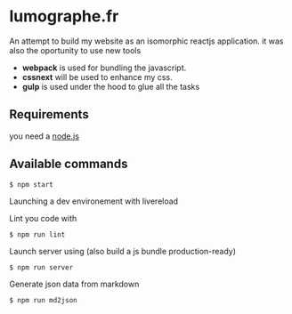 # lumographe.fr

An attempt to build my website as an isomorphic reactjs application. it was also the oportunity to use new tools
- __webpack__ is used for bundling the javascript.
-  __cssnext__ will be used to enhance my css.
-  __gulp__ is used under the hood to glue all the tasks

## Requirements
you need a [node.js](https://nodejs.org) 

## Available commands
```console
$ npm start
```
Launching a dev environement with livereload

Lint you code with
```
$ npm run lint
```

Launch server using (also build a js bundle production-ready) 
```
$ npm run server
```

Generate json data from markdown
```
$ npm run md2json
```